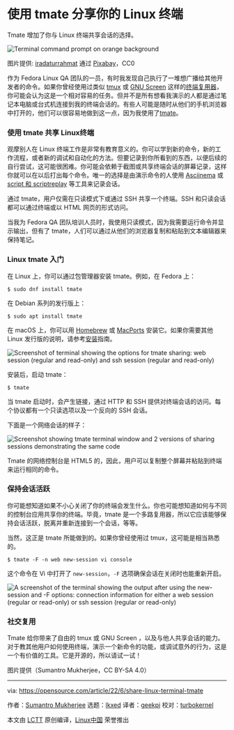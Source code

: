 [#]: subject: "Share your Linux terminal with tmate"
[#]: via: "https://opensource.com/article/22/6/share-linux-terminal-tmate"
[#]: author: "Sumantro Mukherjee https://opensource.com/users/sumantro"
[#]: collector: "lkxed"
[#]: translator: "geekpi"
[#]: reviewer: "turbokernel"
[#]: publisher: " "
[#]: url: " "

使用 tmate 分享你的 Linux 终端
======
Tmate 增加了你与 Linux 终端共享会话的选择。

![Terminal command prompt on orange background][1]

图片提供: [iradaturrahmat][2] 通过 [Pixabay][3]，CC0

作为 Fedora Linux QA 团队的一员，有时我发现自己执行了一堆想广播给其他开发者的命令。如果你曾经使用过类似 [tmux][5] 或 [GNU Screen][6] 这样的[终端复用器][4]，你可能会认为这是一个相对容易的任务。但并不是所有想看我演示的人都是通过笔记本电脑或台式机连接到我的终端会话的。有些人可能是随时从他们的手机浏览器中打开的，他们可以很容易地做到这一点，因为我使用了[tmate][7]。

### 使用 tmate 共享 Linux终端

观摩别人在 Linux 终端工作是非常有教育意义的。你可以学到新的命令，新的工作流程，或者新的调试和自动化的方法。但要记录到你所看到的东西，以便后续的自行尝试，这可能很困难。你可能会依赖于截图或共享终端会话的屏幕记录，这样你就可以在以后打出每个命令。唯一的选择是由演示命令的人使用 [Asciinema][8] 或 [script 和 scriptreplay][9] 等工具来记录会话。

通过 tmate，用户仅需在只读模式下或通过 SSH 共享一个终端。SSH 和只读会话都可以通过终端或以 HTML 网页的形式访问。

当我为 Fedora QA 团队培训人员时，我使用只读模式，因为我需要运行命令并显示输出，但有了 tmate，人们可以通过从他们的浏览器复制和粘贴到文本编辑器来保持笔记。

### Linux tmate 入门

在 Linux 上，你可以通过包管理器安装 tmate。例如，在 Fedora 上：

```
$ sudo dnf install tmate
```

在 Debian 系列的发行版上：

```
$ sudo apt install tmate
```

在 macOS 上，你可以用 [Homebrew][10] 或 [MacPorts][11] 安装它。如果你需要其他 Linux 发行版的说明，请参考[安装][12]指南。

![Screenshot of terminal showing the options for tmate sharing: web session (regular and read-only) and ssh session (regular and read-only)][13]

安装后，启动 tmate：

```
$ tmate
```

当 tmate 启动时，会产生链接，通过 HTTP 和 SSH 提供对终端会话的访问。每个协议都有一个只读选项以及一个反向的 SSH 会话。

下面是一个网络会话的样子：

![Screenshot showing tmate terminal window and 2 versions of sharing sessions demonstrating the same code][14]

Tmate 的网络控制台是 HTML5 的，因此，用户可以复制整个屏幕并粘贴到终端来运行相同的命令。

### 保持会话活跃

你可能想知道如果不小心关闭了你的终端会发生什么。你也可能想知道如何与不同的控制台应用共享你的终端。毕竟，tmate 是一个多路复用器，所以它应该能够保持会话活跃，脱离并重新连接到一个会话，等等。

当然，这正是 tmate 所能做到的。如果你曾经使用过 tmux，这可能是相当熟悉的。

```
$ tmate -F -n web new-session vi console
```

这个命令在 Vi 中打开了 `new-session`，`-F` 选项确保会话在关闭时也能重新开启。

![A screenshot of the terminal showing the output after using the new-session and -F options: connection information for either a web session (regular or read-only) or ssh session (regular or read-only)][15]

### 社交复用

Tmate 给你带来了自由的 tmux 或 GNU Screen ，以及与他人共享会话的能力。对于教其他用户如何使用终端，演示一个新命令的功能，或调试意外的行为，这是一个有价值的工具。它是开源的，所以请试一试！

图片提供（Sumantro Mukherjee，CC BY-SA 4.0）

--------------------------------------------------------------------------------

via: https://opensource.com/article/22/6/share-linux-terminal-tmate

作者：[Sumantro Mukherjee][a]
选题：[lkxed][b]
译者：[geekpi](https://github.com/geekpi)
校对：[turbokernel](https://github.com/turbokernel)

本文由 [LCTT](https://github.com/LCTT/TranslateProject) 原创编译，[Linux中国](https://linux.cn/) 荣誉推出

[a]: https://opensource.com/users/sumantro
[b]: https://github.com/lkxed
[1]: https://opensource.com/sites/default/files/lead-images/terminal_command_linux_desktop_code.jpg
[2]: https://pixabay.com/en/users/iradaturrahmat-3964359/
[3]: https://pixabay.com/en/ubuntu-computer-program-interface-3145957/
[4]: https://opensource.com/article/21/5/linux-terminal-multiplexer
[5]: https://opensource.com/downloads/tmux-cheat-sheet
[6]: https://opensource.com/article/17/3/introduction-gnu-screen
[7]: https://tmate.io/
[8]: https://opensource.com/article/22/1/record-your-terminal-session-asciinema
[9]: https://www.redhat.com/sysadmin/record-terminal-script-scriptreplay
[10]: https://opensource.com/article/20/6/homebrew-mac
[11]: https://opensource.com/article/20/11/macports
[12]: https://tmate.io/
[13]: https://opensource.com/sites/default/files/2022-06/install%20tmate_0.png
[14]: https://opensource.com/sites/default/files/2022-06/tmate%20web%20session.png
[15]: https://opensource.com/sites/default/files/2022-06/tmate%20keeping%20session%20alive.png
